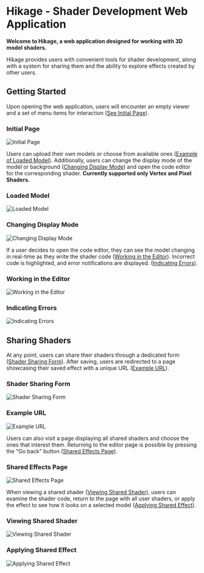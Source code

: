 # Hikage - Shader Development Web Application
**Welcome to Hikage, a web application designed for working with 3D model shaders.**

Hikage provides users with convenient tools for shader development, along with a system for sharing them and the ability to explore effects created by other users.

## Getting Started
Upon opening the web application, users will encounter an empty viewer and a set of menu items for interaction ([See Initial Page](#initial-page)).

### Initial Page
![Initial Page](static/screenshots/InitialPage.png)

Users can upload their own models or choose from available ones ([Example of Loaded Model](#loaded-model)). Additionally, users can change the display mode of the model or background ([Changing Display Mode](#changing-display-mode)) and open the code editor for the corresponding shader. **Currently supported only Vertex and Pixel Shaders.**

### Loaded Model
![Loaded Model](static/screenshots/LoadedModel.png)

### Changing Display Mode
![Changing Display Mode](static/screenshots/ChangingDisplayMode.png)

If a user decides to open the code editor, they can see the model changing in real-time as they write the shader code ([Working in the Editor](#working-in-the-editor)). Incorrect code is highlighted, and error notifications are displayed. ([Indicating Errors](#indicating-errors)).

### Working in the Editor
![Working in the Editor](static/screenshots/WorkingInTheEditor.png)

### Indicating Errors
![Indicating Errors](static/screenshots/IndicatingErrors.png)

## Sharing Shaders
At any point, users can share their shaders through a dedicated form ([Shader Sharing Form](#shader-sharing-form)). After saving, users are redirected to a page showcasing their saved effect with a unique URL ([Example URL](#example-url)).

### Shader Sharing Form
![Shader Sharing Form](static/screenshots/ShaderSharingForm.png)

### Example URL
![Example URL](static/screenshots/ExampleURL.png)

Users can also visit a page displaying all shared shaders and choose the ones that interest them. Returning to the editor page is possible by pressing the "Go back" button ([Shared Effects Page](#shared-effects-page)).

### Shared Effects Page
![Shared Effects Page](static/screenshots/ShaderEffectPage.png)

When viewing a shared shader ([Viewing Shared Shader](#viewing-shared-shader)), users can examine the shader code, return to the page with all user shaders, or apply the effect to see how it looks on a selected model ([Applying Shared Effect](#applying-shared-effect)).

### Viewing Shared Shader
![Viewing Shared Shader](static/screenshots/ViewingSharedShader.png)

### Applying Shared Effect
![Applying Shared Effect](static/screenshots/ApplyingSharedEffect.png)
